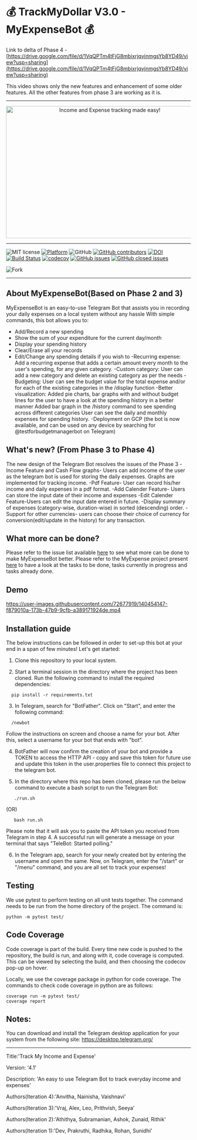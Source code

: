 # 💰 TrackMyDollar V3.0 - MyExpenseBot 💰

Link to delta of Phase 4 - [https://drive.google.com/file/d/1VqQPTm4tFjG8mbixrjqvjnmgsYb8YD49/view?usp=sharing](https://drive.google.com/file/d/1VqQPTm4tFjG8mbixrjqvjnmgsYb8YD49/view?usp=sharing)

This video shows only the new features and enhancement of some older features. All the other features from phase 3 are working as it is.
<hr>
<p align="center">
<a><img  height=360 width=550 
  src="https://github.com/nainisha-b/MyExpenseBot/blob/main/docs/Tracking_income_and_expenses.png" alt="Income and Expense tracking made easy!"></a>
</p>
<hr>

![MIT license](https://img.shields.io/badge/License-MIT-green.svg)
[![Platform](https://img.shields.io/badge/Platform-Telegram-blue)](https://desktop.telegram.org/)
![GitHub](https://img.shields.io/badge/Language-Python-blue.svg)
[![GitHub contributors](https://img.shields.io/github/contributors/nainisha-b/MyExpenseBot)](https://github.com/nainisha-b/MyExpenseBot/graphs/contributors)
[![DOI](https://zenodo.org/badge/414661894.svg)](https://zenodo.org/badge/latestdoi/414661894)
[![Build Status](https://app.travis-ci.com/sak007/MyDollarBot-BOTGo.svg?branch=main)](https://app.travis-ci.com/github/sak007/MyDollarBot-BOTGo)
[![codecov](https://codecov.io/gh/sak007/MyDollarBot-BOTGo/branch/main/graph/badge.svg?token=5AYMR8MNMP)](https://codecov.io/gh/sak007/MyDollarBot-BOTGo)
[![GitHub issues](https://img.shields.io/github/issues/nainisha-b/MyExpenseBot)](https://github.com/nainisha-b/MyExpenseBot/issues?q=is%3Aopen+is%3Aissue)
[![GitHub closed issues](https://img.shields.io/github/issues-closed/nainisha-b/MyExpenseBot)](https://github.com/nainisha-b/MyExpenseBot/issues?q=is%3Aissue+is%3Aclosed)

![Fork](https://img.shields.io/github/forks/nainisha-b/MyExpenseBot?style=social)
<hr>

## About MyExpenseBot(Based on Phase 2 and 3)

MyExpenseBot is an easy-to-use Telegram Bot that assists you in recording your daily expenses on a local system without any hassle 
With simple commands, this bot allows you to:
- Add/Record a new spending
- Show the sum of your expenditure for the current day/month
- Display your spending history
- Clear/Erase all your records
- Edit/Change any spending details if you wish to
-Recurring expense:
  Add a recurring expense that adds a certain amount every month to the user's spending, for any given category.
-Custom category:
  User can add a new category and delete an existing category as per the needs
-Budgeting:
  User can see the budget value for the total expense and/or for each of the existing categories in the /display function
-Better visualization:
  Added pie charts, bar graphs with and without budget lines for the user to have a look at the spending history in a better manner
  Added bar graph in the /history command to see spending across different categories
  User can see the daily and monthly expenses for spending history.
-Deployment on GCP (the bot is now available, and can be used on any device by searching for @testforbudgetmanagerbot on Telegram) 

## What's new? (From Phase 3 to Phase 4)
The new design of the Telegram Bot resolves the issues of the Phase 3
-Income Feature and Cash Flow graphs- Users can add income of the user as the telegram bot is used for storing the daily expenses. Graphs are implemented for tracking income.
-Pdf Feature- User can record his/her income and daily expenses in a pdf format.
-Add Calender Feature- Users can store the input date of their income and expenses
-Edit Calender Feature-Users can edit the input date entered in future.
-Display summary of expenses (category-wise, duration-wise) in sorted (descending) order.
-Support for other currencies- users can choose their choice of currency for conversion(edit/update in the history) for any transaction.

## What more can be done?
Please refer to the issue list available [here](https://github.com/nainisha-b/MyExpenseBot/issues) to see what more can be done to make MyExpenseBot better. Please refer to the MyExpense project present [here](https://github.com/users/nainisha-b/projects/1) to have a look at the tasks to be done, tasks currently in progress and tasks already done.


## Demo

https://user-images.githubusercontent.com/72677919/140454147-f879010a-173b-47b9-9cfb-a389171924de.mp4

## Installation guide

The below instructions can be followed in order to set-up this bot at your end in a span of few minutes! Let's get started:

1. Clone this repository to your local system.

2. Start a terminal session in the directory where the project has been cloned. Run the following command to install the required dependencies:
```
  pip install -r requirements.txt
```

3. In Telegram, search for "BotFather". Click on "Start", and enter the following command:
```
  /newbot
```
Follow the instructions on screen and choose a name for your bot. After this, select a username for your bot that ends with "bot".

4. BotFather will now confirm the creation of your bot and provide a TOKEN to access the HTTP API - copy and save this token for future use and update this token in the user.properties file to connect this project to the telegram bot.

5. In the directory where this repo has been cloned, please run the below command to execute a bash script to run the Telegram Bot:
```
   ./run.sh
```
(OR)
```
   bash run.sh
```
Please note that it will ask you to paste the API token you received from Telegram in step 4.
A successful run will generate a message on your terminal that says "TeleBot: Started polling." 

6. In the Telegram app, search for your newly created bot by entering the username and open the same. Now, on Telegram, enter the "/start" or "/menu" command, and you are all set to track your expenses!

## Testing

We use pytest to perform testing on all unit tests together. The command needs to be run from the home directory of the project. The command is:
```
python -m pytest test/
```

## Code Coverage

Code coverage is part of the build. Every time new code is pushed to the repository, the build is run, and along with it, code coverage is computed. This can be viewed by selecting the build, and then choosing the codecov pop-up on hover.

Locally, we use the coverage package in python for code coverage. The commands to check code coverage in python are as follows:

```
coverage run -m pytest test/
coverage report
```

## Notes:
You can download and install the Telegram desktop application for your system from the following site: https://desktop.telegram.org/


<hr>
<p>Title:'Track My Income and Expense'</p>
<p>Version: '4.1'</p>
<p>Description: 'An easy to use Telegram Bot to track everyday income and expenses'</p>
<p>Authors(Iteration 4):'Anvitha, Nainisha, Vaishnavi'</p>
<p>Authors(Iteration 3):'Vraj, Alex, Leo, Prithvish, Seeya'</p>
<p>Authors(Iteration 2):'Athithya, Subramanian, Ashok, Zunaid, Rithik'</p>
<p>Authors(Iteration 1):'Dev, Prakruthi, Radhika, Rohan, Sunidhi'</p>
